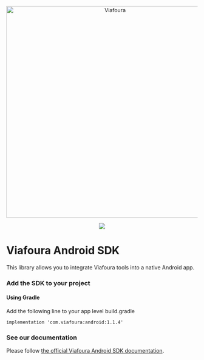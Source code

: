 <p align="center">
<img src="https://github.com/viafoura/sdk-ios/assets/103942744/f4b6b449-c64b-452c-8260-8e1c1795266f" alt="Viafoura" title="Viafoura" width="557"/>
</p>

<p align="center">
<a href="https://central.sonatype.com/artifact/com.viafoura/android"><img src="https://maven-badges.herokuapp.com/maven-central/com.viafoura/android/badge.svg"></a>
</p>

# Viafoura Android SDK

This library allows you to integrate Viafoura tools into a native Android app.

### Add the SDK to your project
#### Using Gradle
Add the following line to your app level build.gradle
```
implementation 'com.viafoura:android:1.1.4'
```

### See our documentation

Please follow [the official Viafoura Android SDK documentation](https://documentation.viafoura.com/docs/add-the-viafoura-android-sdk-to-your-app).
